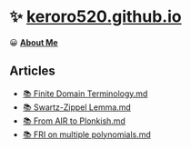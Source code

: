 # ✨ [keroro520.github.io](https://keroro520.github.io)

😀 [**About Me**](https://keroro520.github.io/about/)

## Articles

- [📚 Finite Domain Terminology.md](./_posts/2024-08-04-Finite%20Domain%20Terminology.md)
- [📚 Swartz-Zippel Lemma.md](./_posts/2024-08-05-Swartz-Zippel%20Lemma.md)
- [📚 From AIR to Plonkish.md](./_posts/2024-09-14-From%20AIR%20to%20Plonkish.md)
- [📚 FRI on multiple polynomials.md](./_posts/2024-09-30-FRI%20on%20multiple%20polynomials.md)
